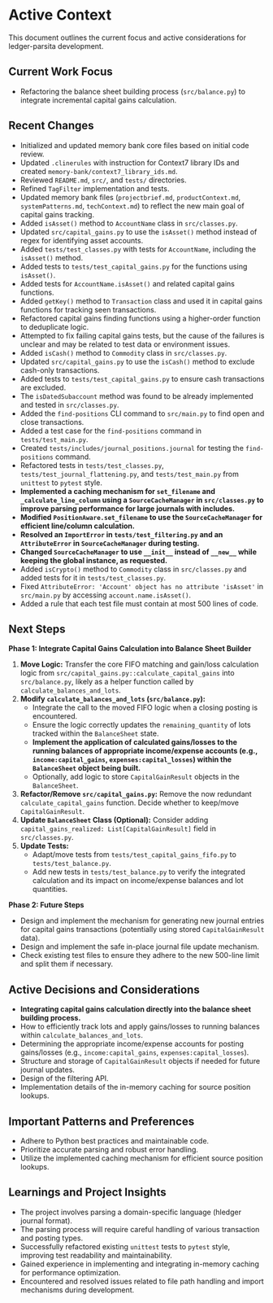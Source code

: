# Active Context

This document outlines the current focus and active considerations for ledger-parsita development.

## Current Work Focus

- Refactoring the balance sheet building process (`src/balance.py`) to integrate incremental capital gains calculation.

## Recent Changes

- Initialized and updated memory bank core files based on initial code review.
- Updated `.clinerules` with instruction for Context7 library IDs and created `memory-bank/context7_library_ids.md`.
- Reviewed `README.md`, `src/`, and `tests/` directories.
- Refined `TagFilter` implementation and tests.
- Updated memory bank files (`projectbrief.md`, `productContext.md`, `systemPatterns.md`, `techContext.md`) to reflect the new main goal of capital gains tracking.
- Added `isAsset()` method to `AccountName` class in `src/classes.py`.
- Updated `src/capital_gains.py` to use the `isAsset()` method instead of regex for identifying asset accounts.
- Added `tests/test_classes.py` with tests for `AccountName`, including the `isAsset()` method.
- Added tests to `tests/test_capital_gains.py` for the functions using `isAsset()`.
- Added tests for `AccountName.isAsset()` and related capital gains functions.
- Added `getKey()` method to `Transaction` class and used it in capital gains functions for tracking seen transactions.
- Refactored capital gains finding functions using a higher-order function to deduplicate logic.
- Attempted to fix failing capital gains tests, but the cause of the failures is unclear and may be related to test data or environment issues.
- Added `isCash()` method to `Commodity` class in `src/classes.py`.
- Updated `src/capital_gains.py` to use the `isCash()` method to exclude cash-only transactions.
- Added tests to `tests/test_capital_gains.py` to ensure cash transactions are excluded.
- The `isDatedSubaccount` method was found to be already implemented and tested in `src/classes.py`.
- Added the `find-positions` CLI command to `src/main.py` to find open and close transactions.
- Added a test case for the `find-positions` command in `tests/test_main.py`.
- Created `tests/includes/journal_positions.journal` for testing the `find-positions` command.
- Refactored tests in `tests/test_classes.py`, `tests/test_journal_flattening.py`, and `tests/test_main.py` from `unittest` to `pytest` style.
- **Implemented a caching mechanism for `set_filename` and `_calculate_line_column` using a `SourceCacheManager` in `src/classes.py` to improve parsing performance for large journals with includes.**
- **Modified `PositionAware.set_filename` to use the `SourceCacheManager` for efficient line/column calculation.**
- **Resolved an `ImportError` in `tests/test_filtering.py` and an `AttributeError` in `SourceCacheManager` during testing.**
- **Changed `SourceCacheManager` to use `__init__` instead of `__new__` while keeping the global instance, as requested.**
- Added `isCrypto()` method to `Commodity` class in `src/classes.py` and added tests for it in `tests/test_classes.py`.
- Fixed `AttributeError: 'Account' object has no attribute 'isAsset'` in `src/main.py` by accessing `account.name.isAsset()`.
- Added a rule that each test file must contain at most 500 lines of code.

## Next Steps

**Phase 1: Integrate Capital Gains Calculation into Balance Sheet Builder**
1.  **Move Logic:** Transfer the core FIFO matching and gain/loss calculation logic from `src/capital_gains.py::calculate_capital_gains` into `src/balance.py`, likely as a helper function called by `calculate_balances_and_lots`.
2.  **Modify `calculate_balances_and_lots` (`src/balance.py`):**
    *   Integrate the call to the moved FIFO logic when a closing posting is encountered.
    *   Ensure the logic correctly updates the `remaining_quantity` of lots tracked within the `BalanceSheet` state.
    *   **Implement the application of calculated gains/losses to the running balances of appropriate income/expense accounts (e.g., `income:capital_gains`, `expenses:capital_losses`) within the `BalanceSheet` object being built.**
    *   Optionally, add logic to store `CapitalGainResult` objects in the `BalanceSheet`.
3.  **Refactor/Remove `src/capital_gains.py`:** Remove the now redundant `calculate_capital_gains` function. Decide whether to keep/move `CapitalGainResult`.
4.  **Update `BalanceSheet` Class (Optional):** Consider adding `capital_gains_realized: List[CapitalGainResult]` field in `src/classes.py`.
5.  **Update Tests:**
    *   Adapt/move tests from `tests/test_capital_gains_fifo.py` to `tests/test_balance.py`.
    *   Add new tests in `tests/test_balance.py` to verify the integrated calculation and its impact on income/expense balances and lot quantities.

**Phase 2: Future Steps**
- Design and implement the mechanism for generating new journal entries for capital gains transactions (potentially using stored `CapitalGainResult` data).
- Design and implement the safe in-place journal file update mechanism.
- Check existing test files to ensure they adhere to the new 500-line limit and split them if necessary.

## Active Decisions and Considerations

- **Integrating capital gains calculation directly into the balance sheet building process.**
- How to efficiently track lots and apply gains/losses to running balances within `calculate_balances_and_lots`.
- Determining the appropriate income/expense accounts for posting gains/losses (e.g., `income:capital_gains`, `expenses:capital_losses`).
- Structure and storage of `CapitalGainResult` objects if needed for future journal updates.
- Design of the filtering API.
- Implementation details of the in-memory caching for source position lookups.

## Important Patterns and Preferences

- Adhere to Python best practices and maintainable code.
- Prioritize accurate parsing and robust error handling.
- Utilize the implemented caching mechanism for efficient source position lookups.

## Learnings and Project Insights

- The project involves parsing a domain-specific language (hledger journal format).
- The parsing process will require careful handling of various transaction and posting types.
- Successfully refactored existing `unittest` tests to `pytest` style, improving test readability and maintainability.
- Gained experience in implementing and integrating in-memory caching for performance optimization.
- Encountered and resolved issues related to file path handling and import mechanisms during development.
